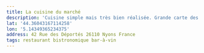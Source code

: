 ```yaml
---
title: La cuisine du marché
description: 'Cuisine simple mais très bien réalisée. Grande carte des bar-à-vins et accueil très chaleureux ! À refaire.'
lat: '44.36043167114258'
lon: '5.14349365234375'
address: 42 Rue des Déportés 26110 Nyons France
tags: restaurant bistronomique bar-à-vin
---
```

